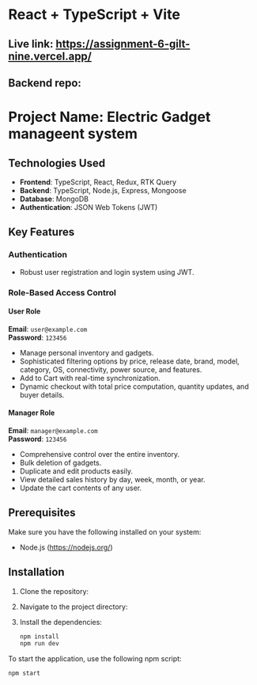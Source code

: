 # React + TypeScript + Vite
## Live link: https://assignment-6-gilt-nine.vercel.app/
## Backend repo: 
# Project Name: Electric Gadget manageent system

## Technologies Used
- **Frontend**: TypeScript, React, Redux, RTK Query
- **Backend**: TypeScript, Node.js, Express, Mongoose
- **Database**: MongoDB
- **Authentication**: JSON Web Tokens (JWT)

## Key Features

### Authentication
- Robust user registration and login system using JWT.

### Role-Based Access Control

#### User Role 
**Email**: `user@example.com`  
**Password**: `123456`
- Manage personal inventory and gadgets.
- Sophisticated filtering options by price, release date, brand, model, category, OS, connectivity, power source, and features.
- Add to Cart with real-time synchronization.
- Dynamic checkout with total price computation, quantity updates, and buyer details.

#### Manager Role 
**Email**: `manager@example.com`  
**Password**: `123456`
- Comprehensive control over the entire inventory.
- Bulk deletion of gadgets.
- Duplicate and edit products easily.
- View detailed sales history by day, week, month, or year.
- Update the cart contents of any user.


## Prerequisites

Make sure you have the following installed on your system:
- Node.js (https://nodejs.org/)

## Installation

1. Clone the repository:
  
2. Navigate to the project directory:

3. Install the dependencies:
    ```bash
    npm install
    npm run dev
    ```


To start the application, use the following npm script:

```bash
npm start

